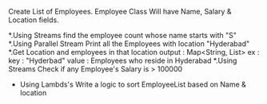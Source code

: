 
Create List of Employees. Employee Class Will have Name, Salary & Location fields.

*.Using Streams find the employee count whose name starts with "S"
*.Using Parallel Stream Print all the Employees with location "Hyderabad"
*.Get Location and employees in that location output : Map<String, List<Employees>> ex : key : "Hyderbad" value : Employees who reside in 	 Hyderabad
*.Using Streams Check if any Employee's Salary is > 100000
* Using Lambds's Write a logic to sort EmployeeList based on Name & location
